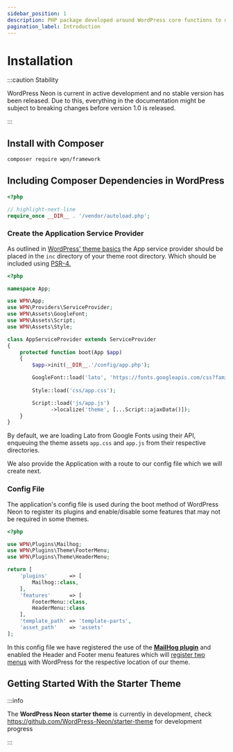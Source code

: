 ```yaml
---
sidebar_position: 1
description: PHP package developed around WordPress core functions to modernise the way we build WordPress themes. Provides APIs for all core functions, reducing development time and improves code readability.
pagination_label: Introduction
---
```

# Installation

:::caution Stability

WordPress Neon is current in active development and no stable version has been released. Due to this, everything in the
documentation might be subject to breaking changes before version 1.0 is released.

:::

## Install with Composer

```bash
composer require wpn/framework
```

## Including Composer Dependencies in WordPress

```php title="functions.php"
<?php

// highlight-next-line
require_once __DIR__ . '/vendor/autoload.php';
```

### Create the Application Service Provider

As outlined in [WordPress' theme basics](https://developer.wordpress.org/themes/basics/organizing-theme-files/) the App 
service provider should be placed in the `inc` directory of your theme root directory. Which should be included using 
[PSR-4.](https://getcomposer.org/doc/01-basic-usage.md#autoloading)

```php title="inc/AppServiceProvider.php"
<?php

namespace App;

use WPN\App;
use WPN\Providers\ServiceProvider;
use WPN\Assets\GoogleFont;
use WPN\Assets\Script;
use WPN\Assets\Style;

class AppServiceProvider extends ServiceProvider
{
    protected function boot(App $app)
    {
        $app->init(__DIR__.'/config/app.php');

        GoogleFont::load('lato', 'https://fonts.googleapis.com/css?family=Lato');
        
        Style::load('css/app.css');

        Script::load('js/app.js')
              ->localize('theme', [...Script::ajaxData()]);
    }
}
```

By default, we are loading Lato from Google Fonts using their API, enqueuing the theme assets `app.css` and `app.js` from 
their respective directories.

We also provide the Application with a route to our config file which we will create next.  

### Config File

The application's config file is used during the boot method of WordPress Neon to register its plugins and enable/disable 
some features that may not be required in some themes.

```php title="inc/config/app.php"
<?php

use WPN\Plugins\Mailhog;
use WPN\Plugins\Theme\FooterMenu;
use WPN\Plugins\Theme\HeaderMenu;

return [
    'plugins'       => [
        Mailhog::class,
    ],
    'features'      => [
        FooterMenu::class,
        HeaderMenu::class
    ],
    'template_path' => 'template-parts',
    'asset_path'    => 'assets'
];
```

In this config file we have registered the use of the **[MailHog plugin](/docs/plugins/mailhog)** and enabled the Header and
Footer menu features which will [register two menus](https://developer.wordpress.org/reference/functions/register_nav_menus/) 
with WordPress for the respective location of our theme.

## Getting Started With the Starter Theme

:::info

The **WordPress Neon starter theme** is currently in development, check https://github.com/WordPress-Neon/starter-theme for
development progress

:::
